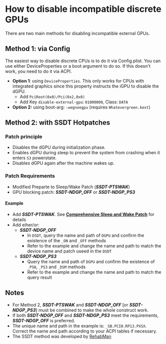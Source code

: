 # How to disable incompatible discrete GPUs

There are two main methods for disabling incompatible external GPUs.

## Method 1: via Config
The easiest way to disable discrete CPUs is to do it via Config.plist. You can use either DeviceProperties or a boot argument to do so. If this doesn't work, you need to do it via ACPI.

- **Option 1**: using `DeviceProperties`. This only works for CPUs with integrated graphics since this property instructs the iGPU to disable the dGPU.
	- Add `PciRoot(0x0)/Pci(0x2,0x0)` 
  	- Add Key `disable-external-gpu`: `01000000`, Class: `DATA`
- **Option 2:** using boot-arg: `-wegnoegpu` (requires `Whatevergreen.kext`)

## Method 2: with SSDT Hotpatches

### Patch principle
- Disables the dGPU during initialization phase.
- Enables dGPU during sleep to prevent the system from crashing when it enters `S3` powerstate.
- Disables dGPU again after the machine wakes up.

### Patch Requirements

- Modified Preparte to Sleep/Wake Patch (***SSDT-PTSWAK***)
- GPU blocking patch: ***SSDT-NDGP_OFF*** or ***SSDT-NDGP_PS3***

#### Example

- Add ***SSDT-PTSWAK***. See [**Comprehensive Sleep and Wake Patch**](https://github.com/5T33Z0/OC-Little-Translated/tree/main/04_Fixing_Sleep_and_Wake_Issues/PTSWAK_Sleep_and_Wake_Fix) for details
- Add eiher/or:
	- ***SSDT-NDGP_OFF***
		- In `DSDT`, query the name and path of `DGPU` and confirm the existence of the `_ON` and `_OFF` methods
		- Refer to the example and change the name and path to match the device name and patch useed in the `DSDT`
  	- ***SSDT-NDGP_PS3***
		- Query the name and path of `DGPU` and confirm the existence of `_PS0`, `_PS3` and `_DSM` methods
		- Refer to the example and change the name and path to match the query result
 
## Notes

- For Method 2, ***SSDT-PTSWAK*** and ***SSDT-NDGP_OFF*** [or ***SSDT-NDGP_PS3***] must be combined to make the whole construct work.
- If both ***SSDT-NDGP_OFF*** and ***SSDT-NDGP_PS3*** meet the requirements, ***SSDT-NDGP_OFF*** is preferred.
- The unique name and path in the example is: `_SB.PCI0.RP13.PXSX`. Correct the name and path according to your ACPI tables if necessary.
- The SSDT method was developed by [RehabMan](https://github.com/rehabman)
